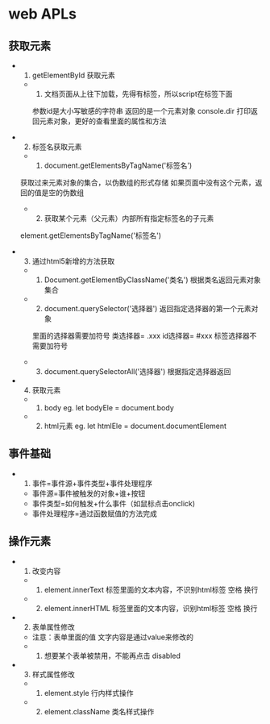 # web APLs

## 获取元素

- 1. getElementById 获取元素
   - 1. 文档页面从上往下加载，先得有标签，所以script在标签下面

     参数id是大小写敏感的字符串
     返回的是一个元素对象
     console.dir 打印返回元素对象，更好的查看里面的属性和方法

- 2. 标签名获取元素
   - 1. document.getElementsByTagName('标签名')

    获取过来元素对象的集合，以伪数组的形式存储
    如果页面中没有这个元素，返回的值是空的伪数组

   - 2. 获取某个元素（父元素）内部所有指定标签名的子元素

    element.getElementsByTagName('标签名')

- 3. 通过html5新增的方法获取
   - 1. Document.getElementByClassName('类名')  根据类名返回元素对象集合 
   - 2. document.querySelector('选择器')  返回指定选择器的第一个元素对象

     里面的选择器需要加符号  类选择器= .xxx   id选择器= #xxx  标签选择器不需要加符号

   - 3. document.querySelectorAll('选择器')  根据指定选择器返回
- 4. 获取元素
   - 1. body
   eg. let bodyEle = document.body
   - 2. html元素
   eg. let  htmlEle = document.documentElement

## 事件基础

- 1. 事件=事件源+事件类型+事件处理程序
   - 事件源=事件被触发的对象+谁+按钮
   - 事件类型=如何触发+什么事件（如鼠标点击onclick)
   - 事件处理程序=通过函数赋值的方法完成

## 操作元素

- 1. 改变内容
   - 1. element.innerText  标签里面的文本内容，不识别html标签 空格 换行
   - 2. element.innerHTML  标签里面的文本内容，识别html标签 空格 换行
- 2. 表单属性修改
   - 注意：表单里面的值 文字内容是通过value来修改的
   - 1. 想要某个表单被禁用，不能再点击 disabled
- 3. 样式属性修改
   - 1. element.style  行内样式操作
   - 2. element.className  类名样式操作
